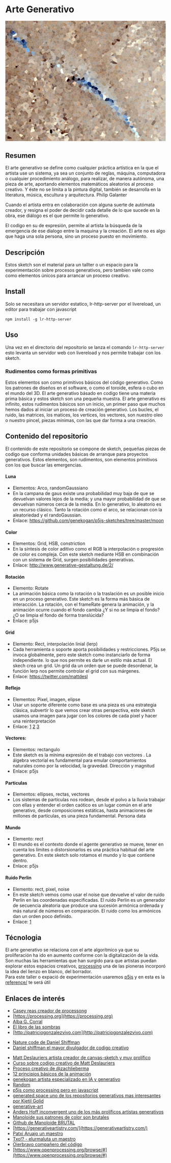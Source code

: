 # Arte Generativo

![jpg](assets/marte.jpg)

## Resumen

El arte generativo se define como cualquier práctica artística en la que el artista use un sistema, ya sea un conjunto de reglas, máquina, computadora o cualquier procedimiento análogo, para realizar, de manera autónoma, una pieza de arte, aportando elementos matemáticos aleatorios al proceso creativo. Y éste no se limita a la pintura digital, también se desarrolla en la literatura, música, escultura y arquitectura. Philip Galanter

Cuando el artista entra en colaboración con alguna suerte de autómata creador, y resigna el poder de decidir cada detalle de lo que sucede en la obra, ese diálogo es el que permite lo generativo.

El codigo en su de expresión, permite al artista la búsqueda de la emergencia de ese dialogo entre la maquina y la creación. El arte no es algo que haga una sola persona, sino un proceso puesto en movimiento.

## Descripción

Estos sketch son el material para un tallter o un espacio para la experimentación sobre procesos generativos, pero tambíen vale como como elementos únicos para arrancar un proceso creativo.

## Install

Solo se necesitara un servidor estatico, lr-http-server por el livereload, un editor para trabajar con javascript

```
npm install -g lr-http-server

```

## Uso

Una vez en el directorio del repositorio se lanza el comando `lr-http-server` esto levanta un servidor web con livereload y nos permite trabajar con los sketch.

### Rudimentos como formas primitivas

Estos elementos son como primitivos básicos del código generativo. Como los patrones de diseños en el software, o como el toroide, esfera o cubo en el mundo del 3D. El arte generativo básado en codigo tiene una materia prima básica y estos sketch son una pequeña muestra. El arte generativo es infinito, estos rudimentos básicos son un inicio, un primer paso que muchos hemos dados al iniciar un proceso de creación generativo. Los bucles, el ruido, las matrices, los matices, los vertices, los vectores, son nuestro oleo o nuestro pincel, piezas mínimas, con las que dar forma a una creación.

## Contenido del repositorio

El contenido de este repositorio se compone de sketch, pequeñas piezas de codigo que conforma unidades básicas de arranque para proyectos generativos.
Estos elementos, son rudimentos, son elementos primitivos con los que buscar las emergencias.

#### Luna

- Elementos: Arco, randomGaussiano
- En la campana de gaus existe una probabilidad muy baja de que se devuelvan valores lejos de la media; y una mayor probabilidad de que se devuelvan números cerca de la media. En lo generativo, lo aleatorio es un recurso clásico. Tanto la rotación como el arco, se relacionan con la aleatoriedad y el randoGaussian.
- Enlace: https://github.com/genekogan/p5js-sketches/tree/master/moon

#### Color

- Elementos: Grid, HSB, constriction
- En la síntesis de color aditivo como el RGB la interpolación o progresión de color es compleja. Con este sketch mediante HSB en combinación con un sistema de Grid, surgen posibilidades generativas.
- Enlace: http://www.generative-gestaltung.de/2/

#### Rotación

- Elemento: Rotate
- La animación básica como la rotación o la traslación es un posible inicio en un proceso generativo. Este sketch es la forma más básica de interacción. La rotación, con el frameRate genera la animación, y la animación ocurre cuando el fondo cambia ¿Y si no se limpia el fondo? ¿O se limpia el fondo de forma translúcida?
- Enlace: p5js

#### Grid

- Elemento: Rect, interpolación linial (lerp)
- Cada herramienta o soporte aporta posibilidades y restricciones. P5js se invoca globalmente, pero este sketch como instanciarlo de forma independiente. lo que nos permite es darle un estilo más actual. El skech crea un grid. Un grid da un orden que se puede desordenar, la función lerp nos permite controlar el grid con sus márgenes.
- Enlace: https://twitter.com/mattdesl

#### Reflejo

- Elementos: Pixel, imagen, elipse
- Usar un soporte diferente como base es una pieza es una estrategia clásica, subvertir lo que vemos crear otras perspectiva, este sketch usamos una imagen para jugar con los colores de cada pixel y hacer una reinterpretación
- Enlace: [1](https://www.openprocessing.org/sketch/392202) [2](https://www.openprocessing.org/sketch/624879) [3](https://www.openprocessing.org/sketch/652630)

#### Vectores:

- Elementos: rectangulo
- Este sketch es la mínima expresión de el trabajo con vectores . La álgebra vectorial es fundamental para emular comportamientos naturales como por la velocidad, la gravedad. Dirección y magnitud
- Enlace: p5js

#### Particulas

- Elementos: ellipses, rectas, vectores
- Los sistemas de partículas nos rodean, desde el polvo a la lluvia trabajar con ellas y entender el orden caótico es un lugar común en el arte generativo, desde composiciones estáticas, hasta animaciones de millones de partículas, es una pieza fundamental.
  Persona data

#### Mundo

- Elemento: rect
- El mundo es el contexto donde el agente generativo se mueve, tener en cuenta los límites o distorsionarlos es una práctica habitual del arte generativo. En este sketch solo rotamos el mundo y lo que contiene dentro.
- Enlace: p5js

#### Ruido Perlin

- Elemento: rect, pixel, noise
- En este sketch vemos como usar el noise que devuelve el valor de ruido Perlin en las coordenadas especificadas. El ruido Perlin es un generador de secuencia aleatoria que produce una sucesión armónica ordenada y más natural de números en comparación. El ruido como los armónicos dan un orden poco definido.
- Enlace: [1](https://www.openprocessing.org/sketch/566877)

## Técnologia

El arte generativo se relaciona con el arte algorítmico ya que su proliferación ha ido en aumento conforme con la digitalización de la vida. Son muchas las herramientas que han surgido para que artistas puedan explorar estos espacios creativos, [processing](https://processing.org) una de las pioneras incorporó la idea del lienzo en blanco, del borrador.  
Para este taller o expació de experimentación usaremos [p5js](https://p5js.org/) y en esta es la [reference/](https://p5js.org/reference/) te será útil

## Enlaces de interés

- [Casey reas creador de processong](http://reas.com/)
- [https://processing.org](https://processing.org)
- [Alba G. Corral](https://blog.albagcorral.com/)
- [El libro de las sombras](https://thebookofshaders.com)
- [http://patriciogonzalezvivo.com](http://patriciogonzalezvivo.com)

* [Nature code de Daniel Shiffman](https://natureofcode.com)
* [Daniel shiffman el mayor divulgador de codigo creativo](https://shiffman.net)

- [Matt Deslauriers artista creador de canvas-sketch y muy prolífico](https://www.mattdesl.com)
- [Curso sobre codigo creativo de Matt Deslauriers](https://frontendmasters.com/courses/canvas-webgl/)
- [Proceso creativo de @zachlieberma](https://medium.com/@zachlieberman/daily-sketches-in-2017-1b4234b0615d)
- [12 principios básicos de la animación](https://en.wikipedia.org/wiki/12_basic_principles_of_animation)
- [genekogan artista especializado en IA y generativo ](https://twitter.com/genekogan)
- [Random](http://www.mywonderland.es/curso_js/processing/pro_mate3.htm)
- [p5js como processing pero en javascript](https://p5js.org)
- [generated.space uno de los repositorios generativos mas interesantes por Kjetil Golid](https://generated.space)
- [generative-art](https://www.artsy.net/gene/generative-art)
- [Anders Hoff inconvergent uno de los más prolíficos artistas generativos](https://inconvergent.net/thoughts-on-generative-art/)
- [Manoloide sus patrones de color son brutales](http://manoloide.com/about.html)
- [Github de Manoloide BRUTAL](https://github.com/manoloide)
- [https://generativeartistry.com/](https://generativeartistry.com/)
- [Patxi Aruajo un maestro](http://patxiaraujo.com/)
- [Txo!? - elurmaluta un maestro](http://www.elurmaluta.net/home)
- [Oierbravo compañero del código](https://github.com/oierbravo)
- [https://www.openprocessing.org/browse/#](https://www.openprocessing.org/browse/#)
